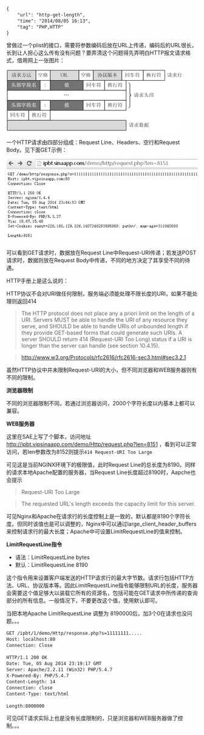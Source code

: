 ```
{
    "url": "http-get-length",
    "time": "2014/08/05 16:13",
    "tag": "PHP,HTTP"
}
```

曾做过一个plist的接口，需要将参数编码后放在URL上传递，编码后的URL很长，长到让人担心这么传有没有问题？要弄清这个问题得先弄明白HTTP报文请求格式，借用网上一张图片：

![](/static/uploads/http-proxy.png)

一个HTTP请求由四部分组成：Request Line、Headers、空行和Request Body。见下面GET示例：

![](/static/uploads/http_get.png)

可以看到GET请求时，数据放在Request Line中Request-URI传递；若发送POST请求时，数据则放在Request Body中传递，不同的地方决定了其享受不同的待遇。

HTTP手册上是这么说的：

HTTP协议不会对URI做任何限制，服务端必须能处理不限长度的URI，如果不能处理则返回414

> The HTTP protocol does not place any a priori limit on the length of a URI. Servers MUST be able to handle the URI of any resource they serve, and SHOULD be able to handle URIs of unbounded length if they provide GET-based forms that could generate such URIs. A server SHOULD return 414 (Request-URI Too Long) status if a URI is longer than the server can handle (see section 10.4.15).

> http://www.w3.org/Protocols/rfc2616/rfc2616-sec3.html#sec3.2.1

虽然HTTP协议中并未限制Request-URI的大小，但不同浏览器和WEB服务器则有不同的限制。

**浏览器限制**

不同的浏览器限制不同，若通过浏览器访问，2000个字符长度以内基本上都可以兼容。

**WEB服务器**

这里在SAE上写了个脚本，访问地址 http://ipbt.vipsinaapp.com/demo/Http/request.php?len=8151 ，看到可以正常访问，若len参数改为8152则提示`414 Request-URI Too Large`

可见这是当前NGINX环境下的极限值，此时Request Line的总长度为8190。同样的请求本地Apache配置的服务器，当Request Line长度超过8190时，Aapche也会提示

> Request-URI Too Large

> The requested URL's length exceeds the capacity limit for this server.

可见Nginx和Apache在请求行的长度控制上是一致的，默认都是8190个字符长度。但同时该值也是可以调整的，Nginx中可以通过large_client_header_buffers来控制请求行的最大长度；Apache中可设置LimitRequestLine的值来控制。

**LimitRequestLine指令**

- 语法：LimitRequestLine bytes
- 默认：LimitRequestLine 8190

这个指令用来设置客户端发送的HTTP请求行的最大字节数。请求行包括HTTP方法、URL、协议版本等。因此LimitRequestLine指令能够限制URL的长度，服务器会需要这个值足够大以装载它所有的资源名，包括可能在GET请求中所传递的查询部分的所有信息。一般情况下，不要更改这个值，使用默认即可。 

当把本地Apache LimitRequestLine 调整为 8190000后，加3个0在请求也没问题。。。

```
GET /ipbt/1/demo/Http/response.php?s=11111111.....
Host: localhost:80
Connection: Close
 
HTTP/1.1 200 OK
Date: Tue, 05 Aug 2014 23:19:17 GMT
Server: Apache/2.2.11 (Win32) PHP/5.4.7
X-Powered-By: PHP/5.4.7
Content-Length: 14
Connection: close
Content-Type: text/html
 
Length:8000000
```

可见GET请求实际上也是没有长度限制的，只是浏览器和WEB服务器做了控制。。。